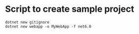 # Script to create sample project
```
dotnet new gitignore
dotnet new webapp -o MyWebApp -f net6.0
```